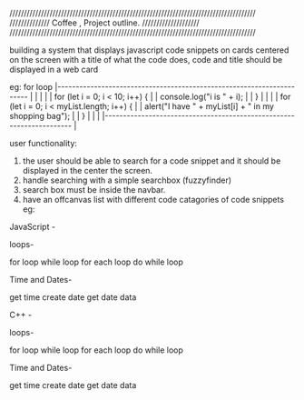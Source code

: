 //////////////////////////////////////////////////////////////////////////////////////
//////////////         Coffee , Project outline.                   ////////////////////
//////////////////////////////////////////////////////////////////////////////////////



building a system that displays javascript code snippets on cards centered on the screen with a title of what the code does,
code and title should be displayed in a web card

eg:
                              for loop
|----------------------------------------------------------------------
|                                                                      |
|                                                                      |
|    for (let i = 0; i < 10; i++) {                                    |
|    console.log("i is " + i);                                         |
|   }                                                                  |
|                                                                      |
|    for (let i = 0; i < myList.length; i++) {                         |
|      alert("I have " + myList[i] + " in my shopping bag");           |
|   }                                                                  |
|                                                                      |
|--------------------------------------------------------------------- |



user functionality:

1) the user should be able to search for a code snippet and it should be displayed in the center the screen.
2) handle searching with a simple searchbox (fuzzyfinder)
3) search box must be inside the navbar.
4) have an offcanvas list with different code catagories of code snippets eg:


JavaScript -

loops-

for loop
while loop
for each loop
do while loop


Time and Dates-

get time
create date
get date data

C++ -

loops-

for loop
while loop
for each loop
do while loop


Time and Dates-

get time
create date
get date data
